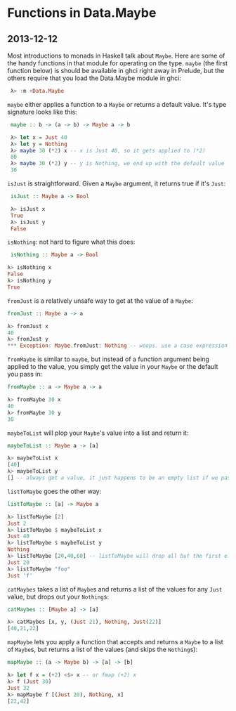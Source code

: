 # Functions in Data.Maybe

## 2013-12-12

 Most introductions to monads in Haskell talk about `Maybe`. Here are
 some of the handy functions in that module for operating on the type.
 `maybe` (the first function below) is should be available in ghci
 right away in Prelude, but the others require that you load the
 Data.Maybe module in ghci:

```haskell
 λ> :m +Data.Maybe
```

 `maybe` either applies a function to a `Maybe` or returns a default
 value. It's type signature looks like this:

```haskell
 maybe :: b -> (a -> b) -> Maybe a -> b
```

```haskell
 λ> let x = Just 40
 λ> let y = Nothing
 λ> maybe 30 (*2) x -- x is Just 40, so it gets applied to (*2)
 80
 λ> maybe 30 (*2) y -- y is Nothing, we end up with the default value
 30
```

 `isJust` is straightforward. Given a `Maybe` argument, it returns true if it's `Just`:

```haskell
 isJust :: Maybe a -> Bool
```

```haskell
 λ> isJust x
 True
 λ> isJust y
 False
```

 `isNothing`: not hard to figure what this does:

```haskell
 isNothing :: Maybe a -> Bool
```

 ```haskell
 λ> isNothing x
 False
 λ> isNothing y
 True
 ```

 `fromJust` is a relatively unsafe way to get at the value of a `Maybe`:

 ```haskell
 fromJust :: Maybe a -> a
 ```

 ```haskell
 λ> fromJust x
 40
 λ> fromJust y
 *** Exception: Maybe.fromJust: Nothing -- woops. use a case expression in real code
 ```

 `fromMaybe` is similar to `maybe`, but instead of a function argument
 being applied to the value, you simply get the value in your `Maybe`
 or the default you pass in:

 ```haskell
 fromMaybe :: a -> Maybe a -> a
 ```

 ```haskell
 λ> fromMaybe 30 x
 40
 λ> fromMaybe 30 y
 30
 ```

 `maybeToList` will plop your `Maybe`'s value into a list and return it:

 ```haskell
 maybeToList :: Maybe a -> [a]
 ```

 ```haskell
 λ> maybeToList x
 [40]
 λ> maybeToList y
 [] -- always get a value, it just happens to be an empty list if we pass in Nothing
 ```

 `listToMaybe` goes the other way:

 ```haskell
 listToMaybe :: [a] -> Maybe a
 ```

 ```haskell
 λ> listToMaybe [2]
 Just 2
 λ> listToMaybe $ maybeToList x
 Just 40
 λ> listToMaybe $ maybeToList y
 Nothing
 λ> listToMaybe [20,40,60] -- listToMaybe will drop all but the first element
 Just 20
 λ> listToMaybe "foo"
 Just 'f'
 ```

 `catMaybes` takes a list of `Maybe`s and returns a list of the values
 for any `Just` value, but drops out your `Nothing`s:

 ```haskell
 catMaybes :: [Maybe a] -> [a]
 ```

 ```haskell
 λ> catMaybes [x, y, (Just 21), Nothing, Just(22)]
 [40,21,22]
 ```

 `mapMaybe` lets you apply a function that accepts and returns a
 `Maybe` to a list of `Maybe`s, but returns a list of the values (and
 skips the `Nothing`s):

 ```haskell
 mapMaybe :: (a -> Maybe b) -> [a] -> [b]
 ```

 ```haskell
 λ> let f x = (+2) <$> x -- or fmap (+2) x
 λ> f (Just 30)
 Just 32
 λ> mapMaybe f [(Just 20), Nothing, x]
 [22,42]
 ```
